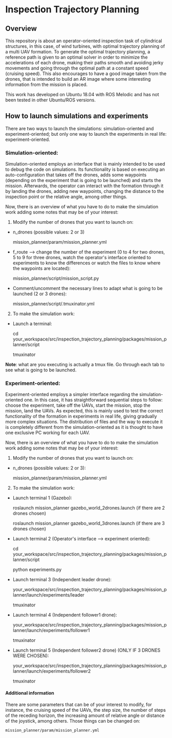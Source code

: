 # Inspection Trajectory Planning
## Overview
This repository is about an operator-oriented inspection task of cylindrical structures, in this case, of wind turbines, with optimal trajectory planning of a multi UAV formation. To generate the optimal trajectory planning, a reference path is given to an optimal solver in order to minimize the accelerations of each drone, making their paths smooth and avoiding jerky movements and going through the optimal path at a constant speed (cruising speed). This also encourages to have a good image taken from the drones, that is intended to build an AR image where some interesting information from the mission is placed.

This work has developed on Ubuntu 18.04 with ROS Melodic and has not been tested in other Ubuntu/ROS versions.

## How to launch simulations and experiments
There are two ways to launch the simulations: simulation-oriented and experiment-oriented; but only one way to launch the experiments in real life: experiment-oriented.

### Simulation-oriented:
Simulation-oriented employs an interface that is mainly intended to be used to debug the code on simulations. Its functionality is based on executing an auto-configuration that takes off the drones, adds some waypoints (depending on the experiment that is going to be launched) and starts the mission. Afterwards, the operator can interact with the formation through it by landing the drones, adding new waypoints, changing the distance to the inspection point or the relative angle, among other things.

Now, there is an overview of what you have to do to make the simulation work adding some notes that may be of your interest:

1. Modify the number of drones that you want to launch on:
* n_drones (possible values: 2 or 3)

    mission_planner/param/mission_planner.yml
    
* f_route --> change the number of the experiment (0 to 4 for two drones, 5 to 9 for three drones, watch the operator's interface oriented to experiments to know the differences or watch the files to know where the waypoints are located):

    mission_planner/script/mission_script.py

* Comment/uncomment the necessary lines to adapt what is going to be launched (2 or 3 drones):

    mission_planner/script/.tmuxinator.yml

2. To make the simulation work:
* Launch a terminal:

    cd your_workspace/src/inspection_trajectory_planning/packages/mission_planner/script

    tmuxinator

**Note**: what are you executing is actually a tmux file. Go through each tab to see what is going to be launched.

### Experiment-oriented:
Experiment-oriented employs a simpler interface regarding the simulation-oriented one. In this case, it has straightforward sequential steps to follow: choose the experiment, take off the UAVs, start the mission, stop the mission, land the UAVs. As expected, this is mainly used to test the correct functionality of the formation in experiments in real life, giving gradually more complex situations. The distribution of files and the way to execute it is completely different from the simulation-oriented as it is thought to have one exclusive PC working for each UAV.

Now, there is an overview of what you have to do to make the simulation work adding some notes that may be of your interest:

1. Modify the number of drones that you want to launch on:
* n_drones (possible values: 2 or 3):

    mission_planner/param/mission_planner.yml

2. To make the simulation work:
* Launch terminal 1 (Gazebo):

    roslaunch mission_planner gazebo_world_2drones.launch (if there are 2 drones chosen)

    roslaunch mission_planner gazebo_world_3drones.launch (if there are 3 drones chosen)

* Launch terminal 2 (Operator's interface --> experiment oriented):

    cd your_workspace/src/inspection_trajectory_planning/packages/mission_planner/script

    python experiments.py

* Launch terminal 3 (Independent leader drone):

    your_workspace/src/inspection_trajectory_planning/packages/mission_planner/launch/experiments/leader

    tmuxinator
    
* Launch terminal 4 (Independent follower1 drone):

    your_workspace/src/inspection_trajectory_planning/packages/mission_planner/launch/experiments/follower1

    tmuxinator
    
* Launch terminal 5 (Independent follower2 drone) (ONLY IF 3 DRONES WERE CHOSEN):

    your_workspace/src/inspection_trajectory_planning/packages/mission_planner/launch/experiments/follower2

    tmuxinator

#### Additional information
There are some parameters that can be of your interest to modify, for instance, the cruising speed of the UAVs, the step size, the number of steps of the receding horizon, the increasing amount of relative angle or distance of the joystick, among others. Those things can be changed on:

    mission_planner/param/mission_planner.yml

